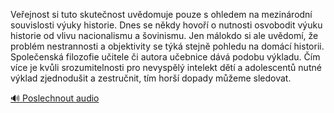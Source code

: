 
Veřejnost si tuto skutečnost uvědomuje pouze s ohledem na mezinárodní souvislosti výuky historie. Dnes se někdy hovoří o nutnosti osvobodit výuku historie od vlivu nacionalismu a šovinismu. Jen málokdo si ale uvědomí, že problém nestrannosti a objektivity se týká stejně pohledu na domácí historii. Společenská filozofie učitele či autora učebnice dává podobu výkladu. Čím více je kvůli srozumitelnosti pro nevyspělý intelekt dětí a adolescentů nutné výklad zjednodušit a zestručnit, tím horší dopady můžeme sledovat.

[🔊 Poslechnout audio](/data/7-paragraphs/audio/chapter_169/para_008-Veejnost-si-tuto-skutenost-uvdomuje-pouze-s-ohl.mp3)
